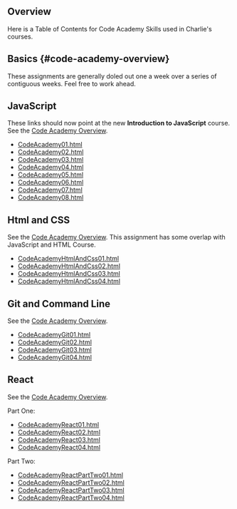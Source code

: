 ## Overview

Here is a Table of Contents for Code Academy Skills used in Charlie's courses.

## Basics {#code-academy-overview}

These assignments are generally doled out one a week over a series of contiguous weeks. Feel free to work ahead.

## JavaScript

These links should now point at the new **Introduction to JavaScript** course. See the [Code Academy Overview](#code-academy-overview).

- [CodeAcademy01.html](../CodeAcademy01.html)
- [CodeAcademy02.html](../CodeAcademy02.html)
- [CodeAcademy03.html](../CodeAcademy03.html)
- [CodeAcademy04.html](../CodeAcademy04.html)
- [CodeAcademy05.html](../CodeAcademy05.html)
- [CodeAcademy06.html](../CodeAcademy06.html)
- [CodeAcademy07.html](../CodeAcademy07.html)
- [CodeAcademy08.html](../CodeAcademy08.html)

## Html and CSS

See the [Code Academy Overview](#code-academy-overview). This assignment has some overlap with JavaScript and HTML Course.

- [CodeAcademyHtmlAndCss01.html](CodeAcademyHtmlAndCss01.html)
- [CodeAcademyHtmlAndCss02.html](CodeAcademyHtmlAndCss02.html)
- [CodeAcademyHtmlAndCss03.html](CodeAcademyHtmlAndCss03.html)
- [CodeAcademyHtmlAndCss04.html](CodeAcademyHtmlAndCss04.html)

## Git and Command Line

See the [Code Academy Overview](#code-academy-overview).

- [CodeAcademyGit01.html](../CodeAcademyGit01.html)
- [CodeAcademyGit02.html](../CodeAcademyGit02.html)
- [CodeAcademyGit03.html](../CodeAcademyGit03.html)
- [CodeAcademyGit04.html](../CodeAcademyGit04.html)

## React

See the [Code Academy Overview](#code-academy-overview).

Part One:

- [CodeAcademyReact01.html](CodeAcademyReact01.html)
- [CodeAcademyReact02.html](CodeAcademyReact02.html)
- [CodeAcademyReact03.html](CodeAcademyReact03.html)
- [CodeAcademyReact04.html](CodeAcademyReact04.html)

Part Two:

- [CodeAcademyReactPartTwo01.html](CodeAcademyReactPartTwo01.html)
- [CodeAcademyReactPartTwo02.html](CodeAcademyReactPartTwo02.html)
- [CodeAcademyReactPartTwo03.html](CodeAcademyReactPartTwo03.html)
- [CodeAcademyReactPartTwo04.html](CodeAcademyReactPartTwo04.html)
